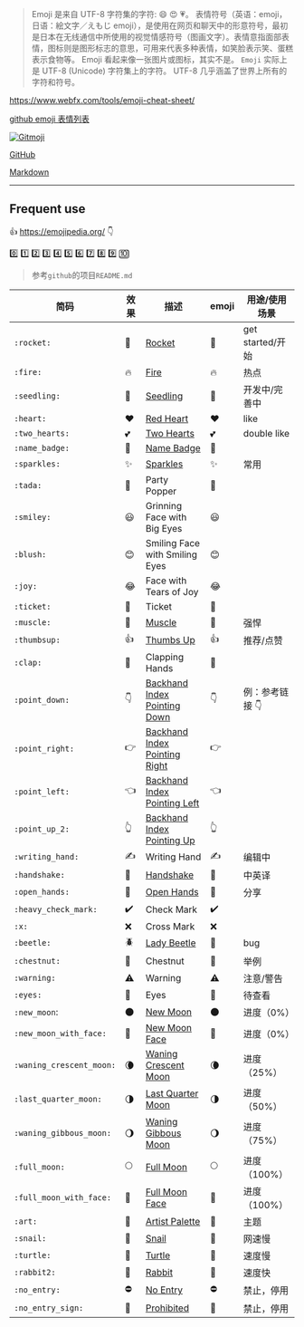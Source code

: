 > Emoji 是来自 UTF-8 字符集的字符: 😄 😍 💗。
> 表情符号（英语：emoji，日语：絵文字／えもじ emoji），是使用在网页和聊天中的形意符号，最初是日本在无线通信中所使用的视觉情感符号（图画文字）。表情意指面部表情，图标则是图形标志的意思，可用来代表多种表情，如笑脸表示笑、蛋糕表示食物等。 Emoji 看起来像一张图片或图标，其实不是。
> `Emoji` 实际上是 UTF-8 (Unicode) 字符集上的字符。
> UTF-8 几乎涵盖了世界上所有的字符和符号。



<i class="fa fa-external-link"></i> https://www.webfx.com/tools/emoji-cheat-sheet/

<i class="fa fa-external-link"></i> [github emoji 表情列表](https://www.cnblogs.com/takeurhand/p/6940135.html)

<i class="fa fa-external-link"></i> [![Gitmoji](https://img.shields.io/badge/gitmoji-%20😜%20😍-FFDD67.svg?style=flat-square)](https://gitmoji.dev/)

<i class="fa fa-link"></i> [<i class="fa fa-github"></i> GitHub](/home/github)

<i class="fa fa-link"></i> [<i class="icon octicon-file markdown-icon"></i> Markdown](/home/markdown.md?id=emoji表情 "Markdown")

---

## Frequent use

<i class="fa fa-external-link"></i> 👍 https://emojipedia.org/ 👇

[0️⃣](https://emojipedia.org/keycap-digit-zero/) 1️⃣ 2️⃣ 3️⃣ 4️⃣ 5️⃣ 6️⃣ 7️⃣ 8️⃣ 9️⃣ 🔟

> 参考`github`的项目`README.md`


| 简码                     | 效果                   | 描述                           | emoji | 用途/使用场景    |
| -------------------------- | ------------------------ | -------------------------------- | ------- | ------------------ |
| `:rocket:`               | :rocket:               | [Rocket](https://emojipedia.org/rocket/) | 🚀    | get started/开始 |
| `:fire:`                 | :fire:                 | [Fire](https://emojipedia.org/fire/) | 🔥    | 热点             |
| `:seedling:`             | :seedling:             | [Seedling](https://emojipedia.org/seedling/) | 🌱    | 开发中/完善中    |
| `:heart:`                | :heart:                | [Red Heart](https://emojipedia.org/red-heart/) | ❤️  | like             |
| `:two_hearts:`           | :two_hearts:           | [Two Hearts](https://emojipedia.org/two-hearts/) | 💕    | double like      |
| `:name_badge:`           | :name_badge:           | [Name Badge](https://emojipedia.org/name-badge/) | 📛    |                  |
| `:sparkles:`             | :sparkles:             | [Sparkles](https://emojipedia.org/sparkles/) | ✨    | 常用 |
| `:tada:`                 | :tada:                 | Party Popper                   | 🎉    |                  |
| `:smiley:`               | :smiley:               | Grinning Face with Big Eyes    | 😃    |                  |
| `:blush:`                | :blush:                | Smiling Face with Smiling Eyes | 😊    |                  |
| `:joy:`                  | :joy:                  | Face with Tears of Joy         | 😂    |                  |
| `:ticket:`               | :ticket:               | Ticket                         | 🎫    |                  |
| `:muscle:`               | :muscle:               | [Muscle](https://emojipedia.org/flexed-biceps/) | 💪    | 强悍 |
| `:thumbsup:`             | :thumbsup:             | [Thumbs Up](https://emojipedia.org/thumbs-up/) | 👍    | 推荐/点赞        |
| `:clap:`                 | :clap:                 | Clapping Hands                 | 👏    |                  |
| `:point_down:` | :point_down: | [Backhand Index Pointing Down](https://emojipedia.org/backhand-index-pointing-down/) | 👇 | 例：参考链接 👇 |
| `:point_right:` | :point_right: | [Backhand Index Pointing Right](https://emojipedia.org/backhand-index-pointing-right/) | 👉 |  |
| `:point_left:` | :point_left: | [Backhand Index Pointing Left](https://emojipedia.org/backhand-index-pointing-left/) | 👈 |  |
| `:point_up_2:` | :point_up_2: | [Backhand Index Pointing Up](https://emojipedia.org/backhand-index-pointing-up/) | 👆 |  |
| `:writing_hand:`         | :writing_hand:         | Writing Hand                   | ✍️  | 编辑中           |
| `:handshake:` | :handshake: | [Handshake](https://emojipedia.org/handshake/) | 🤝 | 中英译 |
| `:open_hands:`           | :open_hands:           | [Open Hands](https://emojipedia.org/open-hands/) | 👐    | 分享             |
| `:heavy_check_mark:`     | :heavy_check_mark:     | Check Mark                     | ✔️  |                  |
| `:x:`                    | :x:                    | Cross Mark                     | ❌    |                  |
| `:beetle:` | :beetle: | [Lady Beetle](https://emojipedia.org/lady-beetle/) | 🐞 | bug |
| `:chestnut:`             | :chestnut:             | Chestnut                       | 🌰    | 举例             |
| `:warning:`              | :warning:              | Warning                        | ⚠️  | 注意/警告        |
| `:eyes:`                 | :eyes:                 | Eyes                           | 👀    | 待查看           |
| `:new_moon`:             | :new_moon:             | [New Moon](https://emojipedia.org/new-moon/) | 🌑    | 进度（0%）       |
| `:new_moon_with_face:`   | :new_moon_with_face:   | [New Moon Face](https://emojipedia.org/new-moon-face/) | 🌚    | 进度（0%）       |
| `:waning_crescent_moon:` | :waning_crescent_moon: | [Waning Crescent Moon](https://emojipedia.org/waning-crescent-moon/) | 🌘    | 进度（25%）      |
| `:last_quarter_moon:`    | :last_quarter_moon:    | [Last Quarter Moon](https://emojipedia.org/last-quarter-moon/) | 🌗    | 进度（50%）      |
| `:waning_gibbous_moon:`  | :waning_gibbous_moon:  | [Waning Gibbous Moon](https://emojipedia.org/waning-gibbous-moon/) | 🌖    | 进度（75%）      |
| `:full_moon:`            | :full_moon:            | [Full Moon](https://emojipedia.org/full-moon/) | 🌕    | 进度（100%）     |
| `:full_moon_with_face:` | :full_moon_with_face: | [Full Moon Face](https://emojipedia.org/full-moon-face/) | 🌝 | 进度（100%） |
| `:art:` | :art: | [Artist Palette](https://emojipedia.org/artist-palette/) | 🎨 | 主题 |
| `:snail:` | :snail: | [Snail](https://emojipedia.org/snail/) | 🐌 | 网速慢 |
| `:turtle:` | :turtle: | [Turtle](https://emojipedia.org/turtle/) | 🐢 | 速度慢 |
| `:rabbit2:` | :rabbit2: | [Rabbit](https://emojipedia.org/rabbit/) | 🐇 | 速度快 |
| `:no_entry:` | :no_entry: | [No Entry](https://emojipedia.org/no-entry/) | ⛔ | 禁止，停用 |
| `:no_entry_sign:` | :no_entry_sign: | [Prohibited](https://emojipedia.org/prohibited/) | 🚫 | 禁止，停用 |

